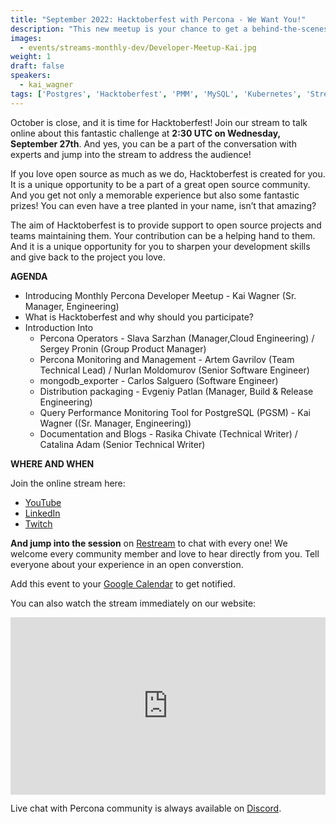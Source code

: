 ```yaml
---
title: "September 2022: Hacktoberfest with Percona - We Want You!"
description: "This new meetup is your chance to get a behind-the-scenes view and to directly interact in person with our engineers. We’ll discuss development practices, tools, projects, frameworks, and many more engineering-focused topics that we are working on at Percona."
images:
  - events/streams-monthly-dev/Developer-Meetup-Kai.jpg
weight: 1
draft: false
speakers:
  - kai_wagner
tags: ['Postgres', 'Hacktoberfest', 'PMM', 'MySQL', 'Kubernetes', 'Stream']
---
```


October is close, and it is time for Hacktoberfest! Join our stream to talk online about this fantastic challenge at **2:30 UTC on Wednesday, September 27th**. And yes, you can be a part of the conversation with experts and jump into the stream to address the audience! 

If you love open source as much as we do, Hacktoberfest is created for you. It is a unique opportunity to be a part of a great open source community. And you get not only a memorable experience but also some fantastic prizes! You can even have a tree planted in your name, isn’t that amazing?

The aim of Hacktoberfest is to provide support to open source projects and teams maintaining them. Your contribution can be a helping hand to them. And it is a unique opportunity for you to sharpen your development skills and give back to the project you love. 


**AGENDA**

* Introducing Monthly Percona Developer Meetup - Kai Wagner (Sr. Manager, Engineering)
* What is Hacktoberfest and why should you participate?
* Introduction Into
  - Percona Operators - Slava Sarzhan (Manager,Cloud Engineering) / Sergey Pronin (Group Product Manager)
  - Percona Monitoring and Management - Artem Gavrilov (Team Technical Lead) / Nurlan Moldomurov (Senior Software Engineer)
  - mongodb_exporter - Carlos Salguero (Software Engineer)
  - Distribution packaging - Evgeniy Patlan (Manager, Build & Release Engineering)
  - Query Performance Monitoring Tool for PostgreSQL (PGSM) - Kai Wagner ((Sr. Manager, Engineering))
  - Documentation and Blogs - Rasika Chivate (Technical Writer) / Catalina Adam (Senior Technical Writer)
 

**WHERE AND WHEN**

Join the online stream here:

* [YouTube](https://www.youtube.com/watch?v=8MODxiG4G6o)
* [LinkedIn](https://www.linkedin.com/feed/update/urn:li:ugcPost:6979017359084683264)
* [Twitch](https://www.twitch.tv/perconacommunity)

**And jump into the session** on [Restream](https://app.restream.io/new-event-invitation/TkVBR1BNefre07kxq0HVhpI-fvBvAHo/email) to chat with every one! We welcome every community member and love to hear directly from you. Tell everyone about your experience in an open converstion.

Add this event to your [Google Calendar](https://calendar.google.com/event?action=TEMPLATE&tmeid=NWpzaHJjc3ZkODcxdTVkaGdwaW5vcGszZ3MgYWxla3NhbmRyYS5hYnJhbW92YUBwZXJjb25hLmNvbQ&tmsrc=aleksandra.abramova%40percona.com) to get notified.

You can also watch the stream immediately on our website: 

<div style="padding:56.25% 0 0 0;position:relative;"><iframe src="https://player.restream.io/?token=23c8f6ba63194933b978ee9ffd30dec1" allow="autoplay" allowfullscreen frameborder="0" style="position:absolute;top:0;left:0;width:100%;height:100%;"/></iframe></div>

Live chat with Percona community is always available on [Discord](http://per.co.na/discord).

 

